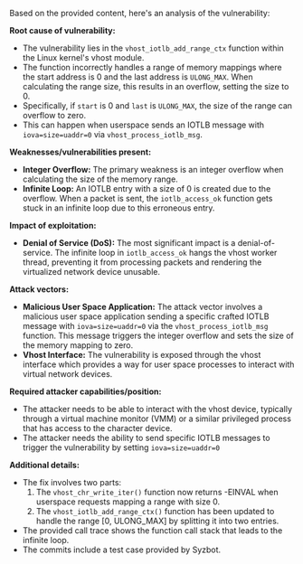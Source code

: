 Based on the provided content, here's an analysis of the vulnerability:

**Root cause of vulnerability:**
- The vulnerability lies in the `vhost_iotlb_add_range_ctx` function within the Linux kernel's vhost module.
- The function incorrectly handles a range of memory mappings where the start address is 0 and the last address is `ULONG_MAX`. When calculating the range size, this results in an overflow, setting the size to 0.
-  Specifically, if `start` is 0 and `last` is `ULONG_MAX`, the size of the range can overflow to zero.
- This can happen when userspace sends an IOTLB message with `iova=size=uaddr=0` via `vhost_process_iotlb_msg`.

**Weaknesses/vulnerabilities present:**
- **Integer Overflow:** The primary weakness is an integer overflow when calculating the size of the memory range.
- **Infinite Loop:** An IOTLB entry with a size of 0 is created due to the overflow. When a packet is sent, the `iotlb_access_ok` function gets stuck in an infinite loop due to this erroneous entry.

**Impact of exploitation:**
- **Denial of Service (DoS):** The most significant impact is a denial-of-service. The infinite loop in `iotlb_access_ok` hangs the vhost worker thread, preventing it from processing packets and rendering the virtualized network device unusable.

**Attack vectors:**
- **Malicious User Space Application:** The attack vector involves a malicious user space application sending a specific crafted IOTLB message with `iova=size=uaddr=0` via the `vhost_process_iotlb_msg` function. This message triggers the integer overflow and sets the size of the memory mapping to zero.
- **Vhost Interface:** The vulnerability is exposed through the vhost interface which provides a way for user space processes to interact with virtual network devices.

**Required attacker capabilities/position:**
- The attacker needs to be able to interact with the vhost device, typically through a virtual machine monitor (VMM) or a similar privileged process that has access to the character device.
- The attacker needs the ability to send specific IOTLB messages to trigger the vulnerability by setting `iova=size=uaddr=0`

**Additional details:**
- The fix involves two parts:
    1. The `vhost_chr_write_iter()` function now returns -EINVAL when userspace requests mapping a range with size 0.
    2. The `vhost_iotlb_add_range_ctx()` function has been updated to handle the range [0, ULONG_MAX] by splitting it into two entries.
- The provided call trace shows the function call stack that leads to the infinite loop.
- The commits include a test case provided by Syzbot.